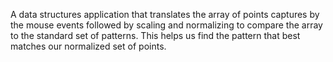 A data structures application that translates the array of points captures by the mouse events followed by scaling and normalizing to compare the array to the standard set of patterns. This helps us find the pattern that best matches our normalized set of points.

